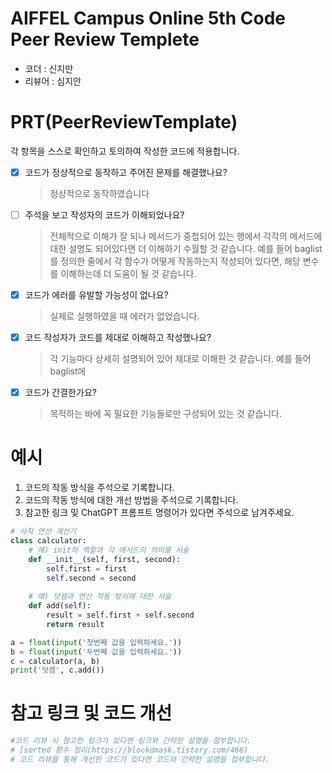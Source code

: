# AIFFEL Campus Online 5th Code Peer Review Templete
- 코더 : 신지만
- 리뷰어 : 심지안


# PRT(PeerReviewTemplate) 
각 항목을 스스로 확인하고 토의하여 작성한 코드에 적용합니다.

- [X] 코드가 정상적으로 동작하고 주어진 문제를 해결했나요?
  > 정상적으로 동작하였습니다
- [ ] 주석을 보고 작성자의 코드가 이해되었나요?
  > 전체적으로 이해가 잘 되나 메서드가 중첩되어 있는 행에서 각각의 메서드에 대한 설명도 되어있다면 더 이해하기 수월할 것 같습니다.
  > 예를 들어 baglist를 정의한 줄에서 각 함수가 어떻게 작동하는지 작성되어 있다면, 해당 변수를 이해하는데 더 도움이 될 것 같습니다.
- [X] 코드가 에러를 유발할 가능성이 없나요?
  > 실제로 실행하였을 때 에러가 없었습니다.
- [X] 코드 작성자가 코드를 제대로 이해하고 작성했나요?
  > 각 기능마다 상세히 설명되어 있어 제대로 이해한 것 같습니다.
  예를 들어 baglist에 
- [X] 코드가 간결한가요?
  > 목적하는 바에 꼭 필요한 기능들로만 구성되어 있는 것 같습니다.

# 예시
1. 코드의 작동 방식을 주석으로 기록합니다.
2. 코드의 작동 방식에 대한 개선 방법을 주석으로 기록합니다.
3. 참고한 링크 및 ChatGPT 프롬프트 명령어가 있다면 주석으로 남겨주세요.
```python
# 사칙 연산 계산기
class calculator:
    # 예) init의 역할과 각 매서드의 의미를 서술
    def __init__(self, first, second):
        self.first = first
        self.second = second
    
    # 예) 덧셈과 연산 작동 방식에 대한 서술
    def add(self):
        result = self.first + self.second
        return result

a = float(input('첫번째 값을 입력하세요.')) 
b = float(input('두번째 값을 입력하세요.')) 
c = calculator(a, b)
print('덧셈', c.add()) 
```

# 참고 링크 및 코드 개선
```python
#코드 리뷰 시 참고한 링크가 있다면 링크와 간략한 설명을 첨부합니다.
# [sorted 함수 정리(https://blockdmask.tistory.com/466)
# 코드 리뷰를 통해 개선한 코드가 있다면 코드와 간략한 설명을 첨부합니다.
```
